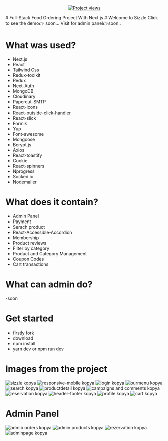 <p align="center">
</p>
<p align="center">
  <a href="https://github.com/ycihan0/Food-Ordering"><img src="https://komarev.com/ghpvc/?username=ycihan0&label=Project%20views&color=0e75b6&style=for-the-badge" alt="Project views" /></a>
</p>
# Full-Stack Food Ordering Project With Next.js
# Welcome to Sizzle
Click to see the demo👉 soon...
Visit for admin panel👉soon..

#  What was used?
- Next.js
- React
- Tailwind Css
- Redux-toolkit
- Redux
- Next-Auth
- MongoDB
- Cloudinary
- Papercut-SMTP
- React-icons
- React-outside-click-handler
- React-slick
- Formik
- Yup
- Font-awesome
- Mongoose
- Bcrypt.js
- Axios
- React-toastify
- Cookie
- React-spinners
- Nprogress
- Socked.io
- Nodemailer
# What does it contain?
- Admin Panel
- Payment
- Serach product
- React-Accessible-Accordion
- Membership
- Product reviews
- Filter by category
- Product and Category Management
- Coupon Codes
- Cart transactions
#  What can admin do?
-soon
# Get started 
- firstly fork
- download
- npm install
- yarn dev or npm run dev
# Images from the project
![sizzle kopya](https://github.com/user-attachments/assets/55466b84-72d0-46bf-9a6e-e0e1f8ed0e21)
![responsive-mobile kopya](https://github.com/user-attachments/assets/0e4f456d-9012-48e9-a79f-d7e354d1fed3)
![login kopya](https://github.com/user-attachments/assets/10d89199-1070-4b2b-a4e3-4faf38dfa04f)
![ourmenu kopya](https://github.com/user-attachments/assets/ab00c3e5-47b2-49ca-b6b2-fbff548bc341)
![search kopya](https://github.com/user-attachments/assets/de46e5de-b043-4325-8828-7bd20c877f13)
![productdetail kopya](https://github.com/user-attachments/assets/14b6433f-dfd3-4d43-8aa1-c543cfef12e5)
![campaigns and comments kopya](https://github.com/user-attachments/assets/86c050f9-1a77-4e97-b20c-1ef174776684)
![reservation kopya](https://github.com/user-attachments/assets/c9e13f80-6132-40d1-91fb-9c4e7a541283)
![header-footer kopya](https://github.com/user-attachments/assets/b26d9ec8-f7e4-414e-ae38-3cb473fa3703)
![profile kopya](https://github.com/user-attachments/assets/2c8f97da-137b-447c-87fb-96cb8470c6bd)
![cart kopya](https://github.com/user-attachments/assets/9514aa6f-4c22-45a7-a930-55a1419582ac)
# Admin Panel
![admib orders kopya](https://github.com/user-attachments/assets/a27fb5f6-6d75-4a9c-b8f9-270166106716)
![admin products kopya](https://github.com/user-attachments/assets/88ad4872-fda2-420c-a7e0-3282c6bc6f85)
![rezervation kopya](https://github.com/user-attachments/assets/247957c3-e6ed-4c66-b622-85c14cd00d78)
![adminpage kopya](https://github.com/user-attachments/assets/ab743759-15de-4dbd-8079-387ca9e0b007)
